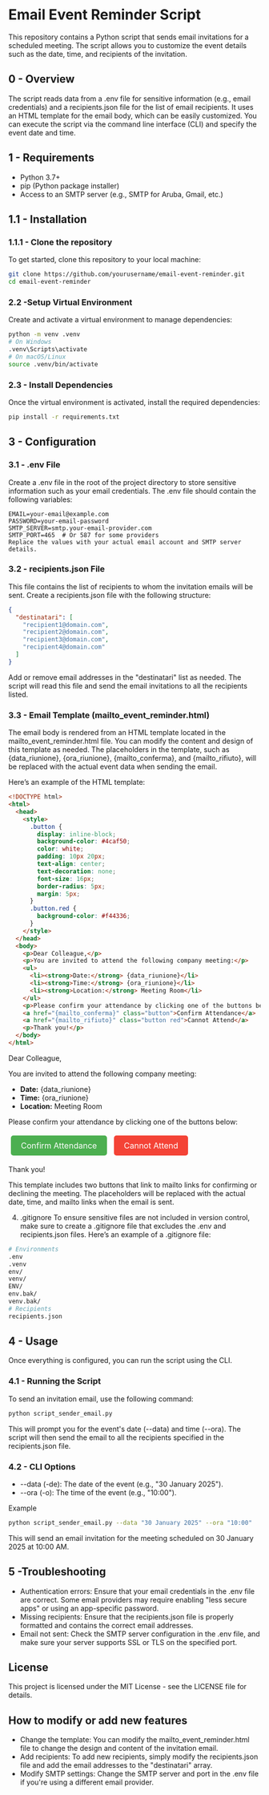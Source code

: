 # Email Event Reminder Script

This repository contains a Python script that sends email invitations for a scheduled meeting. The script allows you to customize the event details such as the date, time, and recipients of the invitation.

## 0 - Overview

The script reads data from a .env file for sensitive information (e.g., email credentials) and a recipients.json file for the list of email recipients. It uses an HTML template for the email body, which can be easily customized. You can execute the script via the command line interface (CLI) and specify the event date and time.

## 1 - Requirements

- Python 3.7+
- pip (Python package installer)
- Access to an SMTP server (e.g., SMTP for Aruba, Gmail, etc.)

## 1.1 - Installation

### 1.1.1 - Clone the repository

To get started, clone this repository to your local machine:

```bash
git clone https://github.com/yourusername/email-event-reminder.git
cd email-event-reminder
```

### 2.2 -Setup Virtual Environment

Create and activate a virtual environment to manage dependencies:

```bash
python -m venv .venv
# On Windows
.venv\Scripts\activate
# On macOS/Linux
source .venv/bin/activate
```

### 2.3 - Install Dependencies

Once the virtual environment is activated, install the required dependencies:

```bash
pip install -r requirements.txt
```

## 3 - Configuration

### 3.1 - .env File

Create a .env file in the root of the project directory to store sensitive information such as your email credentials. The .env file should contain the following variables:

```env
EMAIL=your-email@example.com
PASSWORD=your-email-password
SMTP_SERVER=smtp.your-email-provider.com
SMTP_PORT=465  # Or 587 for some providers
Replace the values with your actual email account and SMTP server details.
```

### 3.2 - recipients.json File

This file contains the list of recipients to whom the invitation emails will be sent. Create a recipients.json file with the following structure:

```json
{
  "destinatari": [
    "recipient1@domain.com",
    "recipient2@domain.com",
    "recipient3@domain.com",
    "recipient4@domain.com"
  ]
}
```

Add or remove email addresses in the "destinatari" list as needed. The script will read this file and send the email invitations to all the recipients listed.

### 3.3 - Email Template (mailto_event_reminder.html)

The email body is rendered from an HTML template located in the mailto_event_reminder.html file. You can modify the content and design of this template as needed. The placeholders in the template, such as {data_riunione}, {ora_riunione}, {mailto_conferma}, and {mailto_rifiuto}, will be replaced with the actual event data when sending the email.

Here’s an example of the HTML template:

```html
<!DOCTYPE html>
<html>
  <head>
    <style>
      .button {
        display: inline-block;
        background-color: #4caf50;
        color: white;
        padding: 10px 20px;
        text-align: center;
        text-decoration: none;
        font-size: 16px;
        border-radius: 5px;
        margin: 5px;
      }
      .button.red {
        background-color: #f44336;
      }
    </style>
  </head>
  <body>
    <p>Dear Colleague,</p>
    <p>You are invited to attend the following company meeting:</p>
    <ul>
      <li><strong>Date:</strong> {data_riunione}</li>
      <li><strong>Time:</strong> {ora_riunione}</li>
      <li><strong>Location:</strong> Meeting Room</li>
    </ul>
    <p>Please confirm your attendance by clicking one of the buttons below:</p>
    <a href="{mailto_conferma}" class="button">Confirm Attendance</a>
    <a href="{mailto_rifiuto}" class="button red">Cannot Attend</a>
    <p>Thank you!</p>
  </body>
</html>
```

<!DOCTYPE html>
<html>
<head>
    <style>
        .button {
            display: inline-block;
            background-color: #4CAF50;
            color: white;
            padding: 10px 20px;
            text-align: center;
            text-decoration: none;
            font-size: 16px;
            border-radius: 5px;
            margin: 5px;
        }
        .button.red {
            background-color: #f44336;
        }
    </style>
</head>
<body>
    <p>Dear Colleague,</p>
    <p>You are invited to attend the following company meeting:</p>
    <ul>
        <li><strong>Date:</strong> {data_riunione}</li>
        <li><strong>Time:</strong> {ora_riunione}</li>
        <li><strong>Location:</strong> Meeting Room</li>
    </ul>
    <p>Please confirm your attendance by clicking one of the buttons below:</p>
    <a href="{mailto_conferma}" class="button">Confirm Attendance</a>
    <a href="{mailto_rifiuto}" class="button red">Cannot Attend</a>
    <p>Thank you!</p>
</body>
</html>
This template includes two buttons that link to mailto links for confirming or declining the meeting. The placeholders will be replaced with the actual date, time, and mailto links when the email is sent.

4. .gitignore
   To ensure sensitive files are not included in version control, make sure to create a .gitignore file that excludes the .env and recipients.json files. Here’s an example of a .gitignore file:

```bash
# Environments
.env
.venv
env/
venv/
ENV/
env.bak/
venv.bak/
# Recipients
recipients.json
```

## 4 - Usage

Once everything is configured, you can run the script using the CLI.

### 4.1 - Running the Script

To send an invitation email, use the following command:

```bash
python script_sender_email.py
```

This will prompt you for the event's date (--data) and time (--ora). The script will then send the email to all the recipients specified in the recipients.json file.

### 4.2 - CLI Options

- --data (-de): The date of the event (e.g., "30 January 2025").
- --ora (-o): The time of the event (e.g., "10:00").

Example

```bash
python script_sender_email.py --data "30 January 2025" --ora "10:00"
```

This will send an email invitation for the meeting scheduled on 30 January 2025 at 10:00 AM.

## 5 -Troubleshooting

- Authentication errors: Ensure that your email credentials in the .env file are correct. Some email providers may require enabling "less secure apps" or using an app-specific password.
- Missing recipients: Ensure that the recipients.json file is properly formatted and contains the correct email addresses.
- Email not sent: Check the SMTP server configuration in the .env file, and make sure your server supports SSL or TLS on the specified port.

## License

This project is licensed under the MIT License - see the LICENSE file for details.

## How to modify or add new features

- Change the template: You can modify the mailto_event_reminder.html file to change the design and content of the invitation email.
- Add recipients: To add new recipients, simply modify the recipients.json file and add the email addresses to the "destinatari" array.
- Modify SMTP settings: Change the SMTP server and port in the .env file if you're using a different email provider.
